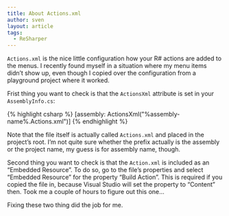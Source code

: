 ```yaml
---
title: About Actions.xml
author: sven
layout: article
tags:
  - ReSharper
---
```

`Actions.xml` is the nice little configuration how your R# actions are added to the menus. I recently found myself in a situation where my menu items didn&#8217;t show up, even though I copied over the configuration from a playground project where it worked.

Frist thing you want to check is that the `ActionsXml` attribute is set in your `AssemblyInfo.cs`:

{% highlight csharp %}
[assembly: ActionsXml("%assembly-name%.Actions.xml")]
{% endhighlight %}

Note that the file itself is actually called `Actions.xml` and placed in the project&#8217;s root. I&#8217;m not quite sure whether the prefix actually is the assembly or the project name, my guess is for assembly name, though.

Second thing you want to check is that the `Action.xml` is included as an &#8220;Embedded Resource&#8221;. To do so, go to the file&#8217;s properties and select &#8220;Embedded Resource&#8221; for the property &#8220;Build Action&#8221;. This is required if you copied the file in, because Visual Studio will set the property to &#8220;Content&#8221; then. Took me a couple of hours to figure out this one&#8230;

Fixing these two thing did the job for me.